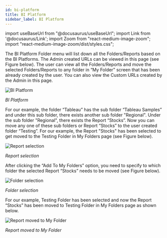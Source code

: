```yaml
---
id: bi-platform
title: BI Platform
sidebar_label: BI Platform
---
```

import useBaseUrl from "@docusaurus/useBaseUrl";
import Link from '@docusaurus/Link';
import Zoom from "react-medium-image-zoom";
import "react-medium-image-zoom/dist/styles.css";

The BI Platform Folder menu will list down all the Folders/Reports based on the BI Platforms. The Admin created URLs can be viewed in this page (see Figure below). The user can view all the Folders/Reports and move the selected Folders/Reports to any folder in “My Folder” screen that has been already created by the user. You can also view the Custom URLs created by the Admin in this page.

  <div style={{textAlign: 'center'}}>
    <Zoom>
      <img alt="BI Platform" src={useBaseUrl('doc-images/user-guide/bi1.png')}/>
    </Zoom>
  </div>

*BI Platform*

For our example, the folder “Tableau” has the sub folder “Tableau Samples” and under this sub folder, there exists another sub folder "Regional". Under the sub folder "Regional", there exists the Report “Stocks”. Now you can move any one of these sub folders or Report “Stocks” to the user created folder “Testing”. For our example, the Report "Stocks" has been selected to get moved to the Testing Folder in My Folders page (see Figure below).

  <div style={{textAlign: 'center'}}>
    <Zoom>
      <img alt="Report selection" src={useBaseUrl('doc-images/user-guide/bi2.png')}/>
    </Zoom>
  </div>

*Report selection*

After clicking the “Add To My Folders” option, you need to specify to which folder the selected Report “Stocks” needs to be moved (see Figure below).

  <div style={{textAlign: 'center'}}>
    <Zoom>
      <img alt="Folder selection" src={useBaseUrl('doc-images/user-guide/bi3.png')}/>
    </Zoom>
  </div>

*Folder selection*

For our example, Testing Folder has been selected and now the Report “Stocks” has been moved to Testing Folder in My Folders page as shown below.

  <div style={{textAlign: 'center'}}>
    <Zoom>
      <img alt="Report moved to My Folder" src={useBaseUrl('doc-images/user-guide/bi4.png')}/>
    </Zoom>
  </div>

*Report moved to My Folder*

